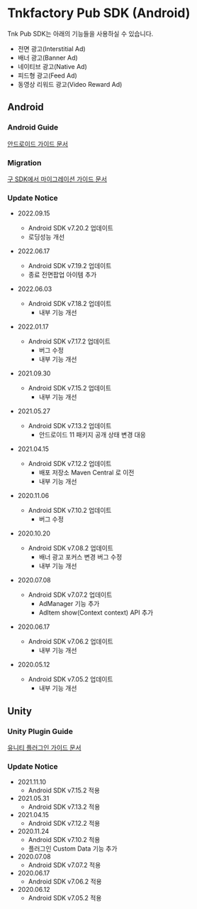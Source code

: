 # Tnkfactory Pub SDK (Android)

Tnk Pub SDK는 아래의 기능들을 사용하실 수 있습니다.

* 전면 광고(Interstitial Ad)
* 배너 광고(Banner Ad)
* 네이티브 광고(Native Ad)
* 피드형 광고(Feed Ad)
* 동영상 리워드 광고(Video Reward Ad)

## Android

### Android Guide

[안드로이드 가이드 문서](./Android_Guide.md)

### Migration

[구 SDK에서 마이그레이션 가이드 문서](./Migration_Guide.md)

### Update Notice
* 2022.09.15
  * Android SDK v7.20.2 업데이트
  * 로딩성능 개선
* 2022.06.17
  * Android SDK v7.19.2 업데이트
  * 종료 전면팝업 아이템 추가
* 2022.06.03
  * Android SDK v7.18.2 업데이트
    * 내부 기능 개선
* 2022.01.17
  * Android SDK v7.17.2 업데이트
    * 버그 수정
    * 내부 기능 개선
* 2021.09.30
  * Android SDK v7.15.2 업데이트
    * 내부 기능 개선
* 2021.05.27
  * Android SDK v7.13.2 업데이트
    * 안드로이드 11 패키지 공개 상태 변경 대응
* 2021.04.15
  * Android SDK v7.12.2 업데이트
    * 배포 저장소 Maven Central 로 이전
    * 내부 기능 개선
* 2020.11.06
  * Android SDK v7.10.2 업데이트
    * 버그 수정

* 2020.10.20
  * Android SDK v7.08.2 업데이트
    * 배너 광고 포커스 변경 버그 수정
    * 내부 기능 개선

* 2020.07.08
  * Android SDK v7.07.2 업데이트
    * AdManager 기능 추가
    * AdItem show(Context context) API 추가
* 2020.06.17
  * Android SDK v7.06.2 업데이트
    * 내부 기능 개선
* 2020.05.12
  * Android SDK v7.05.2 업데이트
    * 내부 기능 개선



## Unity

### Unity Plugin Guide

[유니티 플러그인 가이드 문서](./Unity_Plugin_Guide.md)

### Update Notice
* 2021.11.10
  * Android SDK v7.15.2 적용
* 2021.05.31
  * Android SDK v7.13.2 적용
* 2021.04.15
  * Android SDK v7.12.2 적용
* 2020.11.24
  * Android SDK v7.10.2 적용
  * 플러그인 Custom Data 기능 추가
* 2020.07.08
  * Android SDK v7.07.2 적용
* 2020.06.17
  * Android SDK v7.06.2 적용
* 2020.06.12
  * Android SDK v7.05.2 적용



